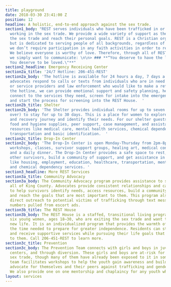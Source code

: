 ```yaml
---
title: playground
date: 2018-03-30 23:41:00 Z
position: 12
headline: A holistic, end-to-end approach against the sex trade.
section1_body: "REST serves individuals who have been trafficked in or have experience
  working in the sex trade. We provide a wide variety of support as they seek to exit
  the sex trade and reach their personal goals. REST is a Christian organization,
  but is dedicated to serving people of all backgrounds, regardless of faith, and
  we don’t require participation in any faith activities in order to receive assistance.
  We believe everyone is worthy of love. Therefore, through all of REST services,
  we simply want to communicate: \n\n> ### **“You deserve to have the life you want.
  You deserve to be loved.\"**"
section2_headline: Emergency Receiving Center
section2a_title: '24/7 Hotline: 206-451-REST'
section2a_body: 'The hotline is available for 24 hours a day, 7 days a week. Skilled
  advocates respond to calls or texts from individuals who are in need of assistance
  or service providers and law enforcement who would like to make a referral. Through
  the hotline, we can provide emotional support and safety planning, help survivors
  connect to the services they need, screen for intake into the emergency shelter,
  and start the process for screening into the REST House.  '
section2b_title: Shelter
section2b_body: 'The Shelter provides individual rooms for up to seven women (18 or
  over) to stay for up to 30 days. This is a place for women to explore their healing
  and recovery journey and identify their needs. For our shelter guests we provide
  food and hygiene supplies, peer support, case management, and assistance to access
  resources like medical care, mental health services, chemical dependency support,
  transportation and basic identification.  '
section2c_title: Drop-In Center
section2c_body: 'The Drop-In Center is open Monday-Thursday from 2pm-8pm, providing
  workshops, classes, survivor support groups, healing art, medical consultation,
  and a daily dinner. The Drop-In Center provides a safe space to rest, connect with
  other survivors, build a community of support, and get assistance in accessing resources
  like housing, employment, education, healthcare, transportation, mental health services,
  and chemical dependency services. '
section3_headline: More REST Services
section3a_title: Community Advocacy
section3a_body: The Community Advocacy program provides assistance to survivors throughout
  all of King County. Advocates provide consistent relationships and case management
  to help survivors identify needs, access resources, build a community of support,
  and reach the goals that are most important to them. This program also includes
  direct outreach to potential victims of trafficking through text messages to phone
  numbers pulled from escort ads.
section3b_title: The REST House
section3b_body: The REST House is a staffed, transitional living program for up to
  six young women, ages 18–30, who are exiting the sex trade and want to pursue a
  new life. It is an individualized program that provides the warmth of a home and
  the time needed to prepare for greater independence. Residents can stay for a year,
  and receive supportive services while pursuing their life goals that are most important
  to them. Call 206-451-REST to learn more.
section3c_title: Prevention
section3c_body: The Prevention Team connects with girls and boys in juvenile detention
  centers, and through diversion. These girls and boys are at-risk for entering the
  sex trade, though many of them have already been exposed to it in some form. This
  team facilitates workshops to help the youth gain awareness and build skills to
  advocate for themselves and their peers against trafficking and gender-based violence.
  We also provide one on one mentorship and chaplaincy for any youth who are interested.
layout: services
---
```


